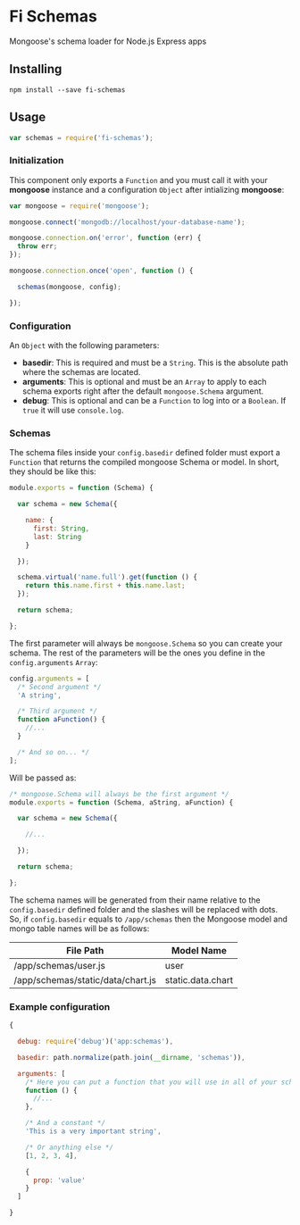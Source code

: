 # Fi Schemas
Mongoose's schema loader for Node.js Express apps

## Installing

```
npm install --save fi-schemas
```

## Usage

```js
var schemas = require('fi-schemas');
```

### Initialization
This component only exports a `Function` and you must call it with your **mongoose** instance and a configuration `Object` after intializing **mongoose**:

```js
var mongoose = require('mongoose');

mongoose.connect('mongodb://localhost/your-database-name');

mongoose.connection.on('error', function (err) {
  throw err;
});

mongoose.connection.once('open', function () {

  schemas(mongoose, config);

});
```

### Configuration
An `Object` with the following parameters:
- **basedir**: This is required and must be a `String`. This is the absolute path where the schemas are located.
- **arguments**: This is optional and must be an `Array` to apply to each schema exports right after the default `mongoose.Schema` argument.
- **debug**: This is optional and can be a `Function` to log into or a `Boolean`. If `true` it will use `console.log`.

### Schemas
The schema files inside your `config.basedir` defined folder must export a `Function` that returns the compiled mongoose Schema or model. In short, they should be like this:

```js
module.exports = function (Schema) {

  var schema = new Schema({

    name: {
      first: String,
      last: String
    }

  });

  schema.virtual('name.full').get(function () {
    return this.name.first + this.name.last;
  });

  return schema;

};
```

The first parameter will always be `mongoose.Schema` so you can create your schema. The rest of the parameters will be the ones you define in the `config.arguments` `Array`:

```js
config.arguments = [
  /* Second argument */
  'A string',

  /* Third argument */
  function aFunction() {
    //...
  }

  /* And so on... */
];
```

Will be passed as:

```js
/* mongoose.Schema will always be the first argument */
module.exports = function (Schema, aString, aFunction) {

  var schema = new Schema({

    //...

  });

  return schema;

};
```

The schema names will be generated from their name relative to the `config.basedir` defined folder and the slashes will be replaced with dots. So, if `config.basedir` equals to `/app/schemas` then the Mongoose model and mongo table names will be as follows:

File Path                         | Model Name
--------------------------------- | -----------------
/app/schemas/user.js              | user
/app/schemas/static/data/chart.js | static.data.chart

### Example configuration

```js
{

  debug: require('debug')('app:schemas'),

  basedir: path.normalize(path.join(__dirname, 'schemas')),

  arguments: [
    /* Here you can put a function that you will use in all of your schemas */
    function () {
      //...
    },

    /* And a constant */
    'This is a very important string',

    /* Or anything else */
    [1, 2, 3, 4],

    {
      prop: 'value'
    }
  ]

}
```

